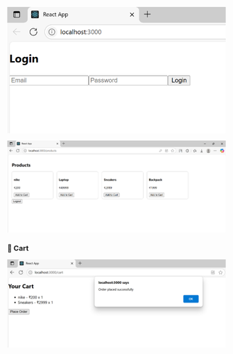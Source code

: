 ![Login](https://github.com/Achyuth-Papisetty/E-commerce/blob/96b2bf19653f40067eba88f0a6acc029cd6070c9/LoginPage.png)


![Products](https://github.com/Achyuth-Papisetty/E-commerce/blob/946b59b569817c9806dd74916816141e5b90ace3/ProductsPage.png)

### 🛒 Cart
![Cart](./CartPage.png)



